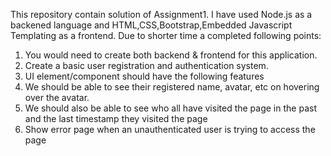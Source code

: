 This repository contain solution of Assignment1.
I have used Node.js as a backened language and HTML,CSS,Bootstrap,Embedded Javascript Templating as a frontend.
Due to shorter time a completed following points:
 1. You would need to create both backend & frontend for this application.
 2. Create a basic user registration and authentication system.
 3. UI element/component should have the following features
  1. We should be able to see their registered name, avatar, etc on hovering over the
     avatar.
  2. We should also be able to see who all have visited the page in the past and the
     last timestamp they visited the page
5. Show error page when an unauthenticated user is trying to access the page
